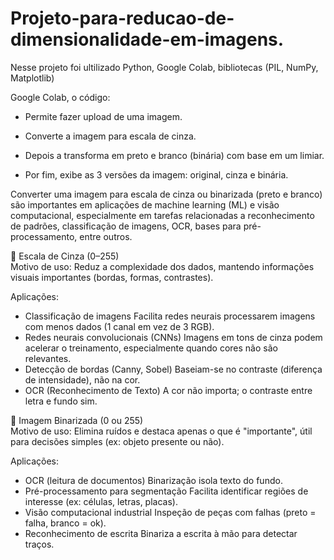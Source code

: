 # Projeto-para-reducao-de-dimensionalidade-em-imagens.

Nesse projeto foi ultilizado Python, Google Colab, bibliotecas (PIL, NumPy, Matplotlib)

Google Colab, o código:

- Permite fazer upload de uma imagem.

- Converte a imagem para escala de cinza.

- Depois a transforma em preto e branco (binária) com base em um limiar.

- Por fim, exibe as 3 versões da imagem: original, cinza e binária.

Converter uma imagem para escala de cinza ou binarizada (preto e branco) são importantes em aplicações de machine learning (ML) e visão computacional, especialmente em tarefas relacionadas a reconhecimento de padrões, classificação de imagens, OCR, bases para pré-processamento, entre outros.

  🔹 Escala de Cinza (0–255)\
Motivo de uso:
  Reduz a complexidade dos dados, mantendo informações visuais importantes (bordas, formas, contrastes).

Aplicações:

- Classificação de imagens	Facilita redes neurais processarem imagens com menos dados (1 canal em vez de 3 RGB). 
- Redes neurais convolucionais (CNNs)	Imagens em tons de cinza podem acelerar o treinamento, especialmente quando cores não são relevantes.
- Detecção de bordas (Canny, Sobel)	Baseiam-se no contraste (diferença de intensidade), não na cor.
- OCR (Reconhecimento de Texto)	A cor não importa; o contraste entre letra e fundo sim.

🔸 Imagem Binarizada (0 ou 255)\
Motivo de uso:
  Elimina ruídos e destaca apenas o que é "importante", útil para decisões simples (ex: objeto presente ou não).

Aplicações:

- OCR (leitura de documentos)	Binarização isola texto do fundo.
- Pré-processamento para segmentação	Facilita identificar regiões de interesse (ex: células, letras, placas).
- Visão computacional industrial	Inspeção de peças com falhas (preto = falha, branco = ok).
- Reconhecimento de escrita	Binariza a escrita à mão para detectar traços.

